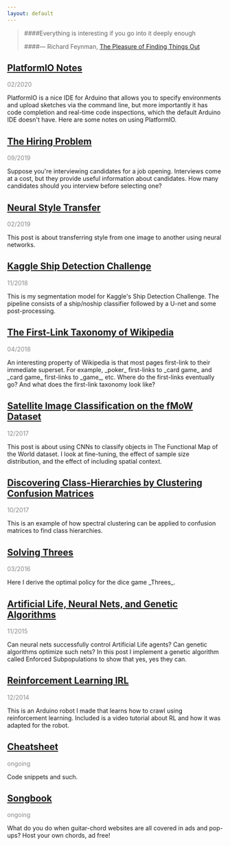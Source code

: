 ```yaml
---
layout: default
---
```


> ####Everything is interesting if you go into it deeply enough
>
> ####&mdash; Richard Feynman, [The Pleasure of Finding Things Out](https://en.wikipedia.org/wiki/The_Pleasure_of_Finding_Things_Out)

## [PlatformIO Notes](platformio-notes.html)

<p style="opacity:0.5">02/2020</p>
PlatformIO is a nice IDE for Arduino that allows you to specify environments and upload sketches via the command line, but more importantly it has code completion and real-time code inspections, which the default Arduino IDE doesn't have.  Here are some notes on using PlatformIO.

## [The Hiring Problem](hiring-problem.html)

<p style="opacity:0.5">09/2019</p>
Suppose you're interviewing candidates for a job opening. Interviews come at a cost, but they provide useful information about candidates. How many candidates should you interview before selecting one?

## [Neural Style Transfer](neural-style-transfer.html)

<p style="opacity:0.5">02/2019</p>
This post is about transferring style from one image to another using neural networks.

## [Kaggle Ship Detection Challenge](airbus.html)

<p style="opacity:0.5">11/2018</p>
This is my segmentation model for Kaggle's Ship Detection Challenge.  The pipeline consists of a ship/noship classifier followed by a U-net and some post-processing.

## [The First-Link Taxonomy of Wikipedia](wikilinks.html)

<p style="opacity:0.5">04/2018</p>
An interesting property of Wikipedia is that most pages first-link to their immediate superset.  For example, _poker_ first-links to _card game_ and _card game_ first-links to _game_, etc.  Where do the first-links eventually go?  And what does the first-link taxonomy look like?

## [Satellite Image Classification on the fMoW Dataset](fmow.html)

<p style="opacity:0.5">12/2017</p>
This post is about using CNNs to classify objects in The Functional Map of the World dataset. I look at fine-tuning, the effect of sample size distribution, and the effect of including spatial context.

## [Discovering Class-Hierarchies by Clustering Confusion Matrices](cm-clustering.html)

<p style="opacity:0.5">10/2017</p>
This is an example of how spectral clustering can be applied to confusion matrices to find class hierarchies.

## [Solving Threes](bellman.md)

<p style="opacity:0.5">03/2016</p>
Here I derive the optimal policy for the dice game _Threes_.

## [Artificial Life, Neural Nets, and Genetic Algorithms](neuroev.html)

<p style="opacity:0.5">11/2015</p>
Can neural nets successfully control Artificial Life agents?  Can genetic algorithms optimize such nets?  In this post I implement a genetic algorithm called Enforced Subpopulations to show that yes, yes they can.

## [Reinforcement Learning IRL](rl.html)

<p style="opacity:0.5">12/2014</p>
This is an Arduino robot I made that learns how to crawl using reinforcement learning.  Included is a video tutorial about RL and how it was adapted for the robot.

## [Cheatsheet](cheatsheet.html)

<p style="opacity:0.5">ongoing</p>
Code snippets and such.

## [Songbook](songbook.html)

<p style="opacity:0.5">ongoing</p>
What do you do when guitar-chord websites are all covered in ads and pop-ups?  Host your own chords, ad free!

<br />